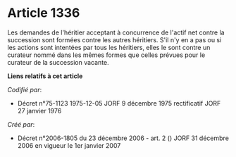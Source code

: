 # Article 1336

Les demandes de l'héritier acceptant à concurrence de l'actif net contre la succession sont formées contre les autres
héritiers. S'il n'y en a pas ou si les actions sont intentées par tous les héritiers, elles le sont contre un curateur nommé
dans les mêmes formes que celles prévues pour le curateur de la succession vacante.

**Liens relatifs à cet article**

_Codifié par_:

  - Décret n°75-1123 1975-12-05 JORF 9 décembre 1975 rectificatif JORF 27 janvier 1976

_Créé par_:

  - Décret n°2006-1805 du 23 décembre 2006 - art. 2 () JORF 31 décembre 2006 en vigueur le 1er janvier 2007
